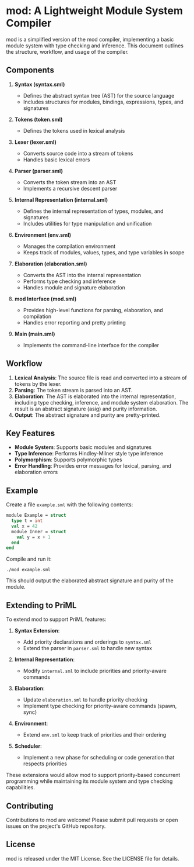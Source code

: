 # mod: A Lightweight Module System Compiler

mod is a simplified version of the mod compiler, implementing a basic module system with type checking and inference. This document outlines the structure, workflow, and usage of the compiler.

## Components

1. **Syntax (syntax.sml)**
   - Defines the abstract syntax tree (AST) for the source language
   - Includes structures for modules, bindings, expressions, types, and signatures

2. **Tokens (token.sml)**
   - Defines the tokens used in lexical analysis

3. **Lexer (lexer.sml)**
   - Converts source code into a stream of tokens
   - Handles basic lexical errors

4. **Parser (parser.sml)**
   - Converts the token stream into an AST
   - Implements a recursive descent parser

5. **Internal Representation (internal.sml)**
   - Defines the internal representation of types, modules, and signatures
   - Includes utilities for type manipulation and unification

6. **Environment (env.sml)**
   - Manages the compilation environment
   - Keeps track of modules, values, types, and type variables in scope

7. **Elaboration (elaboration.sml)**
   - Converts the AST into the internal representation
   - Performs type checking and inference
   - Handles module and signature elaboration

8. **mod Interface (mod.sml)**
   - Provides high-level functions for parsing, elaboration, and compilation
   - Handles error reporting and pretty printing

9. **Main (main.sml)**
   - Implements the command-line interface for the compiler

## Workflow

1. **Lexical Analysis**: The source file is read and converted into a stream of tokens by the lexer.
2. **Parsing**: The token stream is parsed into an AST.
3. **Elaboration**: The AST is elaborated into the internal representation, including type checking, inference, and module system elaboration. The result is an abstract signature (asig) and purity information.
4. **Output**: The abstract signature and purity are pretty-printed.

## Key Features

- **Module System**: Supports basic modules and signatures
- **Type Inference**: Performs Hindley-Milner style type inference
- **Polymorphism**: Supports polymorphic types
- **Error Handling**: Provides error messages for lexical, parsing, and elaboration errors


## Example

Create a file `example.sml` with the following contents:

```sml
module Example = struct
  type t = int
  val x = 42
  module Inner = struct
    val y = x + 1
  end
end
```

Compile and run it:

```
./mod example.sml
```

This should output the elaborated abstract signature and purity of the module.

## Extending to PriML

To extend mod to support PriML features:

1. **Syntax Extension**: 
   - Add priority declarations and orderings to `syntax.sml`
   - Extend the parser in `parser.sml` to handle new syntax

2. **Internal Representation**: 
   - Modify `internal.sml` to include priorities and priority-aware commands

3. **Elaboration**: 
   - Update `elaboration.sml` to handle priority checking
   - Implement type checking for priority-aware commands (spawn, sync)

4. **Environment**: 
   - Extend `env.sml` to keep track of priorities and their ordering

5. **Scheduler**: 
   - Implement a new phase for scheduling or code generation that respects priorities

These extensions would allow mod to support priority-based concurrent programming while maintaining its module system and type checking capabilities.

## Contributing

Contributions to mod are welcome! Please submit pull requests or open issues on the project's GitHub repository.

## License

mod is released under the MIT License. See the LICENSE file for details.